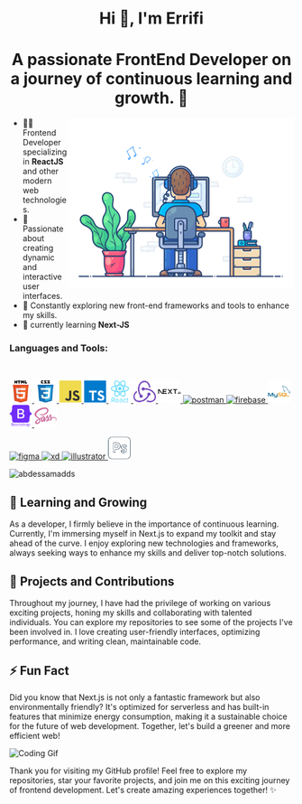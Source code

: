 <!---
![Header](github-header.png)
--->


<h1 align="center">Hi 👋, I'm Errifi</h1>
<h1 align="center" > A passionate FrontEnd Developer on a journey of continuous learning and growth. 🚀 </h1>
<img align="right" alt="coding" width="400" src="https://raw.githubusercontent.com/SupianIDz/SupianIDz/main/coding.gif">

- 👨‍💻 Frontend Developer specializing in **ReactJS** and other modern web technologies.
- 🚀 Passionate about creating dynamic and interactive user interfaces.
- 🌟 Constantly exploring new front-end frameworks and tools to enhance my skills.
- 🌱  currently learning **Next-JS**

  
<h3 align="left">Languages and Tools:</h3>
<br>
<p align="left">  <a href="https://www.w3.org/html/" target="_blank" rel="noreferrer"> <img src="https://raw.githubusercontent.com/devicons/devicon/master/icons/html5/html5-original-wordmark.svg" alt="html5" width="40" height="40"/> </a> <a href="https://www.w3schools.com/css/" target="_blank" rel="noreferrer"> <img src="https://raw.githubusercontent.com/devicons/devicon/master/icons/css3/css3-original-wordmark.svg" alt="css3" width="40" height="40"/> </a> 
 <a href="https://developer.mozilla.org/en-US/docs/Web/JavaScript" target="_blank" rel="noreferrer"> <img src="https://raw.githubusercontent.com/devicons/devicon/master/icons/javascript/javascript-original.svg" alt="javascript" width="40" height="40"/> </a> <a href="https://www.typescriptlang.org/" target="_blank" rel="noreferrer"> <img src="https://raw.githubusercontent.com/devicons/devicon/master/icons/typescript/typescript-original.svg" alt="typescript" width="40" height="40"/> </a>  <a href="https://reactjs.org/" target="_blank" rel="noreferrer"> <img src="https://raw.githubusercontent.com/devicons/devicon/master/icons/react/react-original-wordmark.svg" alt="react" width="40" height="40"/> </a> 
<a href="https://redux.js.org" target="_blank" rel="noreferrer"> <img src="https://raw.githubusercontent.com/devicons/devicon/master/icons/redux/redux-original.svg" alt="redux" width="40" height="40"/> </a> <a href="https://nextjs.org/" target="_blank" rel="noreferrer"> <img src="https://raw.githubusercontent.com/devicons/devicon/master/icons/nextjs/nextjs-original-wordmark.svg" alt="next-js" width="40" height="40"/> </a> <a href="https://postman.com" target="_blank" rel="noreferrer"> <img src="https://www.vectorlogo.zone/logos/getpostman/getpostman-icon.svg" alt="postman" width="40" height="40"/> </a> <a href="https://firebase.google.com/" target="_blank" rel="noreferrer"> <img src="https://www.vectorlogo.zone/logos/firebase/firebase-icon.svg" alt="firebase" width="40" height="40"/> </a> <a href="https://www.mysql.com/" target="_blank" rel="noreferrer"> <img src="https://raw.githubusercontent.com/devicons/devicon/master/icons/mysql/mysql-original-wordmark.svg" alt="mysql" width="40" height="40"/> </a> 
 <a href="https://getbootstrap.com" target="_blank" rel="noreferrer"> <img src="https://raw.githubusercontent.com/devicons/devicon/master/icons/bootstrap/bootstrap-plain-wordmark.svg" alt="bootstrap" width="40" height="40"/> </a> <a href="https://sass-lang.com" target="_blank" rel="noreferrer"> <img src="https://raw.githubusercontent.com/devicons/devicon/master/icons/sass/sass-original.svg" alt="sass" width="40" height="40"/> </a> 
  
   <a href="https://www.figma.com/" target="_blank" rel="noreferrer"> <img src="https://www.vectorlogo.zone/logos/figma/figma-icon.svg" 
   alt="figma" width="40" height="40"/> </a> 
   <a href="https://www.adobe.com/products/xd.html" target="_blank" rel="noreferrer"> <img src="https://cdn.worldvectorlogo.com/logos/adobe-xd.svg" alt="xd" width="40" height="40"/> </a> 
<a href="https://www.adobe.com/in/products/illustrator.html" target="_blank" rel="noreferrer"> <img src="https://www.vectorlogo.zone/logos/adobe_illustrator/adobe_illustrator-icon.svg" alt="illustrator" width="40" height="40"/> </a>  <a href="https://www.photoshop.com/en" target="_blank" rel="noreferrer"> <img src="https://raw.githubusercontent.com/devicons/devicon/master/icons/photoshop/photoshop-line.svg" alt="photoshop" width="40" height="40"/> </a>  </p>


<img src="https://github-readme-stats.vercel.app/api/top-langs?username=abdessamadds&show_icons=true&locale=en&layout=compact" alt="abdessamadds" />


## 🌱 Learning and Growing

As a developer, I firmly believe in the importance of continuous learning. Currently, I'm immersing myself in Next.js to expand my toolkit and stay ahead of the curve. I enjoy exploring new technologies and frameworks, always seeking ways to enhance my skills and deliver top-notch solutions.

## 🚀 Projects and Contributions

Throughout my journey, I have had the privilege of working on various exciting projects, honing my skills and collaborating with talented individuals. You can explore my repositories to see some of the projects I've been involved in. I love creating user-friendly interfaces, optimizing performance, and writing clean, maintainable code.




<!---
## 📫 Let's Connect

I'm always eager to connect with fellow developers, exchange knowledge, and collaborate on interesting projects. Feel free to reach out to me via [email](mailto:errifi@example.com) or connect with me on [LinkedIn](https://www.linkedin.com/in/errifi). Let's code together and make a positive impact in the digital world!
--->


## ⚡ Fun Fact

Did you know that Next.js is not only a fantastic framework but also environmentally friendly? It's optimized for serverless and has built-in features that minimize energy consumption, making it a sustainable choice for the future of web development. Together, let's build a greener and more efficient web!

![Coding Gif](https://example.com/coding.gif)

Thank you for visiting my GitHub profile! Feel free to explore my repositories, star your favorite projects, and join me on this exciting journey of frontend development. Let's create amazing experiences together! ✨


<!---
Abdessamadds/Abdessamadds is a ✨ special ✨ repository because its `README.md` (this file) appears on your GitHub profile.
You can click the Preview link to take a look at your changes.
--->
